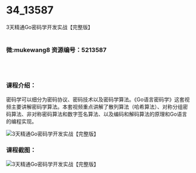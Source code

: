 # 34_13587
3天精通Go密码学开发实战【完整版】
<br/></br>
<h3>微:mukewang8 资源编号：5213587</h3>
<br/></br>
<h3>课程介绍：</h3>
<p>密码学可以细分为密码协议、密码技术以及密码学算法。《Go语言密码学》这套视频主要讲解密码学算法。本套视频重点讲解了散列算法（哈希算法）、对称分组密码算法、非对称密码算法和数字签名算法、以及编码和解码算法的原理和Go语言的编程实现。</p>
<p><img src="https://www.ko996.com/wp-content/uploads/img/2020/06/12345-1-300x169.jpg" alt="3天精通Go密码学开发实战【完整版】"></p>
<div class="info-desc">
<h3>课程截图：</h3>
<p><img src="https://www.ko996.com/wp-content/uploads/img/2020/06/2-9.png" alt="3天精通Go密码学开发实战【完整版】"></p>
<p>&nbsp;</p>


			
</div>
